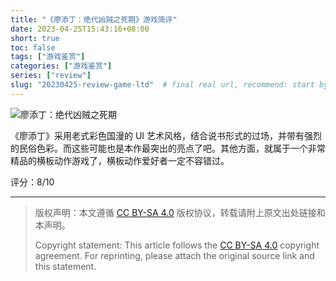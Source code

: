 ```yaml
---
title: "《廖添丁：绝代凶贼之死期》游戏简评"
date: 2023-04-25T15:43:16+08:00
short: true
toc: false
tags: ["游戏鉴赏"]
categories: ["游戏鉴赏"]
series: ["review"]
slug: "20230425-review-game-ltd"  # final real url, recommend: start by date, follow lower case words with hyphen splitter. E.g., `20230316-text-title`
---
```


![廖添丁：绝代凶贼之死期](/img/posts/20230425-ltd.jpg "廖添丁：绝代凶贼之死期")

《廖添丁》采用老式彩色国漫的 UI 艺术风格，结合说书形式的过场，并带有强烈的民俗色彩。而这些可能也是本作最突出的亮点了吧。其他方面，就属于一个非常精品的横板动作游戏了，横板动作爱好者一定不容错过。

评分：8/10

---

> 版权声明：本文遵循 [CC BY-SA 4.0](https://creativecommons.org/licenses/by-sa/4.0/deed.zh) 版权协议，转载请附上原文出处链接和本声明。
>
> Copyright statement: This article follows the [CC BY-SA 4.0](https://creativecommons.org/licenses/by-sa/4.0/deed.en) copyright agreement. For reprinting, please attach the original source link and this statement.
